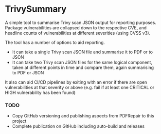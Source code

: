 # TrivySummary

A simple tool to summarise Trivy scan JSON output for reporting purposes. Package vulnerabilities are collapsed down to the respective CVE, and headline counts of vulnerabilities at different severities (using CVSS v3).

The tool has a number of options to aid reporting.
* It can take a single Trivy scan JSON file and summarise it to PDF or to JSON
* It can take two Trivy scan JSON files for the same logical component, taken at different points in time and compare them, again summarising to PDF or JSON

It also can aid CI/CD pipelines by exiting with an error if there are open vulnerabilities at that severity or above (e.g. fail if at least one CRITICAL or HIGH vulnerability has been found)


### TODO

* Copy GitHub versioning and publishing aspects from PDFRepair to this project
* Complete publication on GitHub including auto-build and releases


